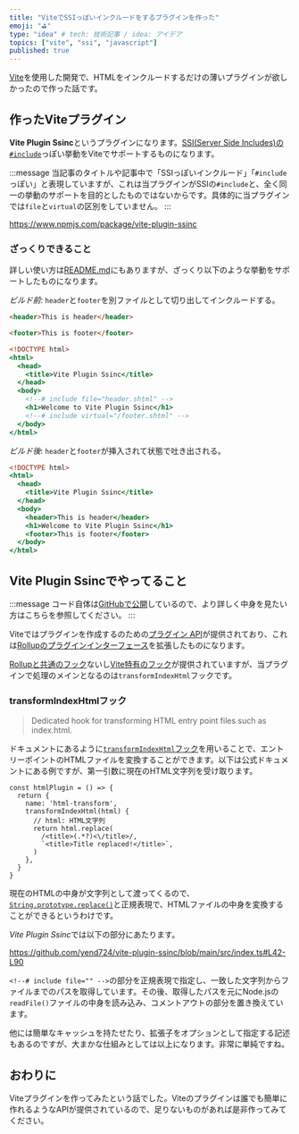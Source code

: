```yaml
---
title: "ViteでSSIっぽいインクルードをするプラグインを作った"
emoji: "⛳"
type: "idea" # tech: 技術記事 / idea: アイデア
topics: ["vite", "ssi", "javascript"]
published: true
---
```


[Vite](https://ja.vitejs.dev/)を使用した開発で、HTMLをインクルードするだけの薄いプラグインが欲しかったので作った話です。

## 作ったViteプラグイン

**Vite Plugin Ssinc**というプラグインになります。[SSI(Server Side Includes)の`#include`](https://httpd.apache.org/docs/2.2/ja/howto/ssi.html#standard-footer)っぽい挙動をViteでサポートするものになります。

:::message
当記事のタイトルや記事中で「SSIっぽいインクルード」「`#include`っぽい」と表現していますが、これは当プラグインがSSIの`#include`と、全く同一の挙動のサポートを目的としたものではないからです。具体的に当プラグインでは`file`と`virtual`の区別をしていません。
:::

https://www.npmjs.com/package/vite-plugin-ssinc

### ざっくりできること

詳しい使い方は[README.md](https://github.com/yend724/vite-plugin-ssinc#vite-plugin-ssinc)にもありますが、ざっくり以下のような挙動をサポートしたものになります。

*ビルド前*: `header`と`footer`を別ファイルとして切り出してインクルードする。

```html:header.shtml
<header>This is header</header>
```

```html:footer.shtml
<footer>This is footer</footer>
```

```html:index.html
<!DOCTYPE html>
<html>
  <head>
    <title>Vite Plugin Ssinc</title>
  </head>
  <body>
    <!--# include file="header.shtml" -->
    <h1>Welcome to Vite Plugin Ssinc</h1>
    <!--# include virtual="/footer.shtml" -->
  </body>
</html>
```

*ビルド後*: `header`と`footer`が挿入されて状態で吐き出される。

```html:index.html
<!DOCTYPE html>
<html>
  <head>
    <title>Vite Plugin Ssinc</title>
  </head>
  <body>
    <header>This is header</header>
    <h1>Welcome to Vite Plugin Ssinc</h1>
    <footer>This is footer</footer>
  </body>
</html>
```

## Vite Plugin Ssincでやってること

:::message
コード自体は[GitHubで公開](https://github.com/yend724/vite-plugin-ssinc/tree/main)しているので、より詳しく中身を見たい方はこちらを参照してください。
:::

Viteではプラグインを作成するのための[プラグイン API](https://vitejs.dev/guide/api-plugin.html)が提供されており、これは[Rollupのプラグインインターフェース](https://rollupjs.org/plugin-development/)を拡張したものになります。

[Rollupと共通のフック](https://vitejs.dev/guide/api-plugin.html#universal-hooks)ないし[Vite特有のフック](https://vitejs.dev/guide/api-plugin.html#vite-specific-hooks)が提供されていますが、当プラグインで処理のメインとなるのは`transformIndexHtml`フックです。

### transformIndexHtmlフック

> Dedicated hook for transforming HTML entry point files such as index.html.

ドキュメントにあるように[`transformIndexHtml`フック](https://vitejs.dev/guide/api-plugin.html#transformindexhtml)を用いることで、エントリーポイントのHTMLファイルを変換することができます。以下は公式ドキュメントにある例ですが、第一引数に現在のHTML文字列を受け取ります。

```js:基本的な例
const htmlPlugin = () => {
  return {
    name: 'html-transform',
    transformIndexHtml(html) {
      // html: HTML文字列
      return html.replace(
        /<title>(.*?)<\/title>/,
        `<title>Title replaced!</title>`,
      )
    },
  }
}
```

現在のHTMLの中身が文字列として渡ってくるので、[`String.prototype.replace()`](https://developer.mozilla.org/en-US/docs/Web/JavaScript/Reference/Global_Objects/String/replace)と正規表現で、HTMLファイルの中身を変換することができるというわけです。

*Vite Plugin Ssinc*では以下の部分にあたります。

https://github.com/yend724/vite-plugin-ssinc/blob/main/src/index.ts#L42-L90

`<!--# include file="" -->`の部分を正規表現で指定し、一致した文字列からファイルまでのパスを取得しています。その後、取得したパスを元にNode.jsの`readFile()`ファイルの中身を読み込み、コメントアウトの部分を置き換えています。

他には簡単なキャッシュを持たせたり、拡張子をオプションとして指定する記述もあるのですが、大まかな仕組みとしては以上になります。非常に単純ですね。

## おわりに

Viteプラグインを作ってみたという話でした。Viteのプラグインは誰でも簡単に作れるようなAPIが提供されているので、足りないものがあれば是非作ってみてください。